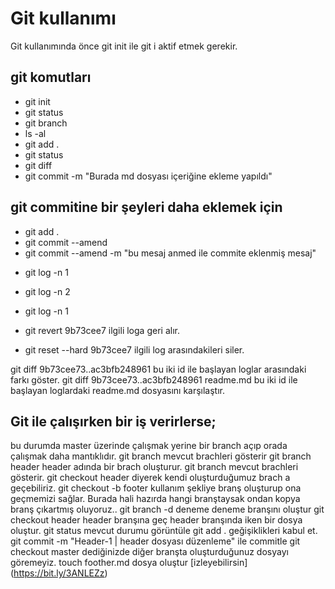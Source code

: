 # Git kullanımı
Git kullanımında önce git init ile git i aktif etmek gerekir.

## git komutları
* git init
* git status
* git branch
* ls -al
* git add .
* git status
* git diff
* git commit -m "Burada md dosyası içeriğine ekleme yapıldı"

## git commitine bir şeyleri daha eklemek için
* git add .
* git commit --amend
* git commit --amend -m "bu mesaj anmed ile commite eklenmiş mesaj"
- git log -n 1
- git log -n 2
- git log -n 1

- git revert 9b73cee7 ilgili loga geri alır.

- git reset --hard 9b73cee7
ilgili log arasındakileri siler.

git diff 9b73cee73..ac3bfb248961 bu iki id ile başlayan loglar arasındaki farkı göster.
git diff 9b73cee73..ac3bfb248961 readme.md bu iki id ile başlayan loglardaki readme.md dosyasını karşılaştır.

## Git ile çalışırken bir iş verirlerse;
bu durumda master üzerinde çalışmak yerine bir branch açıp orada çalışmak daha mantıklıdır.
git branch mevcut brachleri gösterir
git branch header header adında bir brach oluşturur.
git branch mevcut brachleri gösterir.
git checkout header diyerek kendi oluşturduğumuz brach a geçebiliriz.
git checkout -b footer kullanım şekliye branş oluşturup ona geçmemizi sağlar. Burada hali hazırda hangi branştaysak ondan kopya branş çıkartmış oluyoruz..
git branch -d deneme deneme branşını oluştur
git checkout header  header branşına geç
header branşında iken bir dosya oluştur.
git status mevcut durumu görüntüle
git add . geğişiklikleri kabul et.
git commit -m "Header-1 | header dosyası düzenleme" ile commitle
git checkout master dediğinizde diğer branşta oluşturduğunuz dosyayı göremeyiz.
touch foother.md dosya oluştur
[izleyebilirsin] (https://bit.ly/3ANLEZz) 
